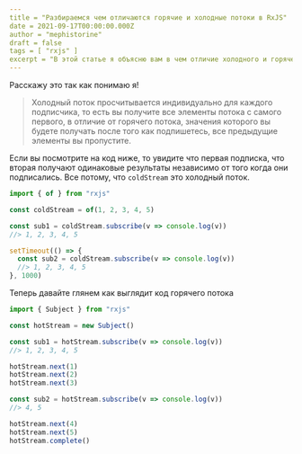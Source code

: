 ```yaml
---
title = "Разбираемся чем отличаются горячие и холодные потоки в RxJS"
date = 2021-09-17T00:00:00.000Z
author = "mephistorine"
draft = false
tags = [ "rxjs" ]
excerpt = "В этой статье я объясню вам в чем отличие холодного и горячего потоков"
---
```


Расскажу это так как понимаю я!

> Холодный поток просчитывается индивидуально для каждого подписчика,
> то есть вы получите все элементы потока с самого первого, в отличие от
> горячего потока, значения которого вы будете получать после того как
> подпишетесь, все предыдущие элементы вы пропустите.

Если вы посмотрите на код ниже, то увидите что первая подписка,
что вторая получают одинаковые результаты независимо от того
когда они подписались. Все потому, что `coldStream` это холодный поток.

```typescript
import { of } from "rxjs"

const coldStream = of(1, 2, 3, 4, 5)

const sub1 = coldStream.subscribe(v => console.log(v))
//> 1, 2, 3, 4, 5

setTimeout(() => {
  const sub2 = coldStream.subscribe(v => console.log(v))
  //> 1, 2, 3, 4, 5
}, 1000)
```

Теперь давайте глянем как выглядит код горячего потока

```typescript
import { Subject } from "rxjs"

const hotStream = new Subject()

const sub1 = hotStream.subscribe(v => console.log(v))
//> 1, 2, 3, 4, 5

hotStream.next(1)
hotStream.next(2)
hotStream.next(3)

const sub2 = hotStream.subscribe(v => console.log(v))
//> 4, 5

hotStream.next(4)
hotStream.next(5)
hotStream.complete()
```

